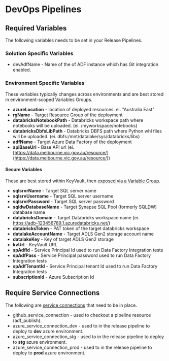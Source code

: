# DevOps Pipelines

## Required Variables

The following variables needs to be set in your Release Pipelines.

### Solution Specific Variables

- devAdfName - Name of the of ADF instance which has Git integration enabled.

### Environment Specific Variables

These variables typically changes across environments and are best stored in environment-scoped Variables Groups.

- **azureLocation** - location of deployed resources. ei. "Australia East"
- **rgName** - Target Resource Group of the deployment
- **databricksNotebookPath** - Databricks workspace path where notebooks will be uploaded. (ei. /myworkspace/notebooks)
- **databricksDbfsLibPath** - Databricks DBFS path where Python whl files will be uploaded. (ei. dbfs:/mnt/datalake/sys/databricks/libs)
- **adfName** - Target Azure Data Factory of the deployment
- **apiBaseUrl** - Base API url (ei. [https://data.melbourne.vic.gov.au/resource/](https://data.melbourne.vic.gov.au/resource/))

#### Secure Variables

These are best stored within KeyVault, then [exposed via a Variable Group](https://docs.microsoft.com/en-us/azure/devops/pipelines/library/variable-groups?view=azure-devops&tabs=yaml#link-secrets-from-an-azure-key-vault).

- **sqlsrvrName** - Target SQL server name
- **sqlsrvUsername** - Target SQL server username
- **sqlsrvrPassword** - Target SQL server password
- **sqldwDatabaseName** - Target Synapse SQL Pool (formerly SQLDW) database name
- **databricksDomain** - Target Databricks workspace name (ei. https://adb-123456789.1.azuredatabricks.net/)
- **databricksToken** - PAT token of the target databricks workspace
- **datalakeAccountName** - Target ADLS Gen2 storage account name
- **datalakeKey** - Key of target ADLS Gen2 storage
- **kvUrl** - KeyVault URL
- **spAdfId** - Service Principal Id used to run Data Factory Integration tests
- **spAdfPass** - Service Principal password used to run Data Factory Integration tests
- **spAdfTenantId** - Service Principal tenant Id used to run Data Factory Integration tests
- **subscriptionId** - Azure Subscription Id

## Require Service Connections

The following are [service connections](https://docs.microsoft.com/en-us/azure/devops/pipelines/library/service-endpoints?view=azure-devops&tabs=yaml) that need to be in place.

- github_service_connection - used to checkout a pipeline resource (adf_publish).
- azure_service_connection_dev - used to in the release pipeline to deploy to **dev** azure environment.
- azure_service_connection_stg - used to in the release pipeline to deploy to **stg** azure environment.
- azure_service_connection_prod - used to in the release pipeline to deploy to **prod** azure environment.
